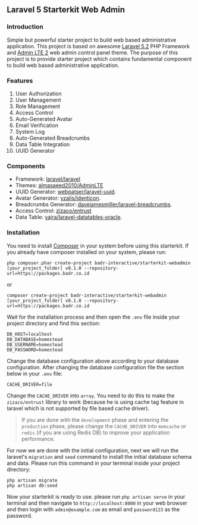## Laravel 5 Starterkit Web Admin

### Introduction

Simple but powerful starter project to build web based administrative application. This project is based on awesome [Laravel 5.2](https://github.com/laravel/laravel) PHP Framework and [Admin LTE 2](https://github.com/almasaeed2010/AdminLTE) web admin control panel theme. The purpose of this project is to provide starter project which contains fundamental component to build web based administrative application.

### Features

1. User Authorization
2. User Management
3. Role Management
4. Access Control
5. Auto-Generated Avatar
6. Email Verification
7. System Log
8. Auto-Generated Breadcrumbs
9. Data Table Integration
10. UUID Generator

### Components

* Framework: [laravel/laravel](https://github.com/laravel/laravel)
* Themes: [almasaeed2010/AdminLTE](https://github.com/almasaeed2010/AdminLTE)
* UUID Generator: [webpatser/laravel-uuid](https://github.com/webpatser/laravel-uuid).
* Avatar Generator: [yzalis/Identicon](https://github.com/yzalis/Identicon).
* Breadcrumbs Generator: [davejamesmiller/laravel-breadcrumbs](https://github.com/davejamesmiller/laravel-breadcrumbs).
* Access Control: [zizaco/entrust](https://github.com/zizaco/entrust)
* Data Table: [yajra/laravel-datatables-oracle](https://github.com/yajra/laravel-datatables-oracle).

### Installation

You need to install [Composer](https://getcomposer.org/download/) in your system before using this starterkit. If you already have composer installed on your system, please run:

```
php composer.phar create-project badr-interactive/starterkit-webadmin [your_project_folder] v0.1.0 --repository-url=https://packages.badr.co.id
```

or

```
composer create-project badr-interactive/starterkit-webadmin [your_project_folder] v0.1.0 --repository-url=https://packages.badr.co.id
```

Wait for the installation process and then open the `.env` file inside your project directory and find this section:

```
DB_HOST=localhost
DB_DATABASE=homestead
DB_USERNAME=homestead
DB_PASSWORD=homestead
```

Change the database configuration above according to your database configuration. After changing the database configuration file the section below in your `.env` file:

```
CACHE_DRIVER=file
```

Change the `CACHE_DRIVER` into `array`. You need to do this to make the `zizaco/entrust` library to work (because he is using cache tag feature in laravel which is not supported by file based cache driver).

> If you are done with the `development` phase and entering the `production` phase, please change the `CACHE_DRIVER` into `memcache` or `redis` (if you are using Redis DB) to improve your application performance.

For now we are done with the initial configuration, next we will run the laravel's `migration` and `seed` command to install the initial database schema and data. Please run this command in your terminal inside your project directory:

```
php artisan migrate
php artisan db:seed
```

Now your starterkit is ready to use. please run `php artisan serve` in your terminal and then navigate to `http://localhost:8000` in your web browser and then login with `admin@example.com` as email and `password123` as the password.
